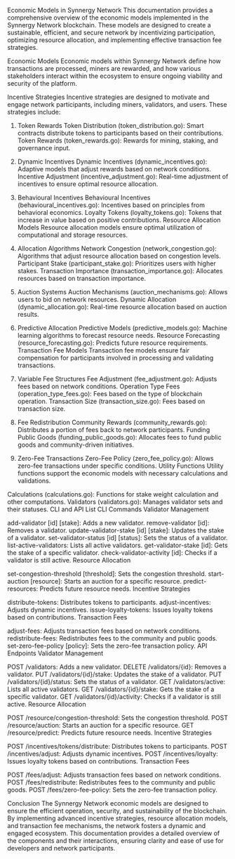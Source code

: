 Economic Models in Synnergy Network
This documentation provides a comprehensive overview of the economic models implemented in the Synnergy Network blockchain. These models are designed to create a sustainable, efficient, and secure network by incentivizing participation, optimizing resource allocation, and implementing effective transaction fee strategies.

Economic Models
Economic models within Synnergy Network define how transactions are processed, miners are rewarded, and how various stakeholders interact within the ecosystem to ensure ongoing viability and security of the platform.

Incentive Strategies
Incentive strategies are designed to motivate and engage network participants, including miners, validators, and users. These strategies include:

1. Token Rewards
Token Distribution (token_distribution.go): Smart contracts distribute tokens to participants based on their contributions.
Token Rewards (token_rewards.go): Rewards for mining, staking, and governance input.
2. Dynamic Incentives
Dynamic Incentives (dynamic_incentives.go): Adaptive models that adjust rewards based on network conditions.
Incentive Adjustment (incentive_adjustment.go): Real-time adjustment of incentives to ensure optimal resource allocation.
3. Behavioural Incentives
Behavioural Incentives (behavioural_incentives.go): Incentives based on principles from behavioral economics.
Loyalty Tokens (loyalty_tokens.go): Tokens that increase in value based on positive contributions.
Resource Allocation Models
Resource allocation models ensure optimal utilization of computational and storage resources.

1. Allocation Algorithms
Network Congestion (network_congestion.go): Algorithms that adjust resource allocation based on congestion levels.
Participant Stake (participant_stake.go): Prioritizes users with higher stakes.
Transaction Importance (transaction_importance.go): Allocates resources based on transaction importance.
2. Auction Systems
Auction Mechanisms (auction_mechanisms.go): Allows users to bid on network resources.
Dynamic Allocation (dynamic_allocation.go): Real-time resource allocation based on auction results.
3. Predictive Allocation
Predictive Models (predictive_models.go): Machine learning algorithms to forecast resource needs.
Resource Forecasting (resource_forecasting.go): Predicts future resource requirements.
Transaction Fee Models
Transaction fee models ensure fair compensation for participants involved in processing and validating transactions.

1. Variable Fee Structures
Fee Adjustment (fee_adjustment.go): Adjusts fees based on network conditions.
Operation Type Fees (operation_type_fees.go): Fees based on the type of blockchain operation.
Transaction Size (transaction_size.go): Fees based on transaction size.
2. Fee Redistribution
Community Rewards (community_rewards.go): Distributes a portion of fees back to network participants.
Funding Public Goods (funding_public_goods.go): Allocates fees to fund public goods and community-driven initiatives.
3. Zero-Fee Transactions
Zero-Fee Policy (zero_fee_policy.go): Allows zero-fee transactions under specific conditions.
Utility Functions
Utility functions support the economic models with necessary calculations and validations.

Calculations (calculations.go): Functions for stake weight calculation and other computations.
Validators (validators.go): Manages validator sets and their statuses.
CLI and API List
CLI Commands
Validator Management

add-validator [id] [stake]: Adds a new validator.
remove-validator [id]: Removes a validator.
update-validator-stake [id] [stake]: Updates the stake of a validator.
set-validator-status [id] [status]: Sets the status of a validator.
list-active-validators: Lists all active validators.
get-validator-stake [id]: Gets the stake of a specific validator.
check-validator-activity [id]: Checks if a validator is still active.
Resource Allocation

set-congestion-threshold [threshold]: Sets the congestion threshold.
start-auction [resource]: Starts an auction for a specific resource.
predict-resources: Predicts future resource needs.
Incentive Strategies

distribute-tokens: Distributes tokens to participants.
adjust-incentives: Adjusts dynamic incentives.
issue-loyalty-tokens: Issues loyalty tokens based on contributions.
Transaction Fees

adjust-fees: Adjusts transaction fees based on network conditions.
redistribute-fees: Redistributes fees to the community and public goods.
set-zero-fee-policy [policy]: Sets the zero-fee transaction policy.
API Endpoints
Validator Management

POST /validators: Adds a new validator.
DELETE /validators/{id}: Removes a validator.
PUT /validators/{id}/stake: Updates the stake of a validator.
PUT /validators/{id}/status: Sets the status of a validator.
GET /validators/active: Lists all active validators.
GET /validators/{id}/stake: Gets the stake of a specific validator.
GET /validators/{id}/activity: Checks if a validator is still active.
Resource Allocation

POST /resource/congestion-threshold: Sets the congestion threshold.
POST /resource/auction: Starts an auction for a specific resource.
GET /resource/predict: Predicts future resource needs.
Incentive Strategies

POST /incentives/tokens/distribute: Distributes tokens to participants.
POST /incentives/adjust: Adjusts dynamic incentives.
POST /incentives/loyalty: Issues loyalty tokens based on contributions.
Transaction Fees

POST /fees/adjust: Adjusts transaction fees based on network conditions.
POST /fees/redistribute: Redistributes fees to the community and public goods.
POST /fees/zero-fee-policy: Sets the zero-fee transaction policy.

Conclusion
The Synnergy Network economic models are designed to ensure the efficient operation, security, and sustainability of the blockchain. By implementing advanced incentive strategies, resource allocation models, and transaction fee mechanisms, the network fosters a dynamic and engaged ecosystem. This documentation provides a detailed overview of the components and their interactions, ensuring clarity and ease of use for developers and network participants.







